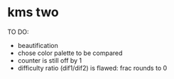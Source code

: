# kms two

TO DO:
- beautification
- chose color palette to be compared
- counter is still off by 1
- difficulty ratio (dif1/dif2) is flawed: frac rounds to 0